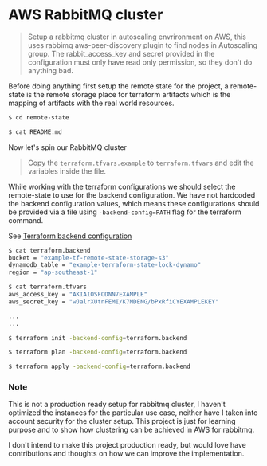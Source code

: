 # AWS RabbitMQ cluster

> Setup a rabbitmq cluster in autoscaling envrironment on AWS, this uses rabbimq aws-peer-discovery plugin to find nodes in Autoscaling group.
The rabbit_access_key and secret provided in the configuration must only have read only permission, so they don't do anything bad.

Before doing anything first setup the remote state for the project, a remote-state is the remote storage place for terraform artifacts which is the mapping of artifacts with the real world resources.

```bash
$ cd remote-state

$ cat README.md 
```

Now let's spin our RabbitMQ cluster

> Copy the `terraform.tfvars.example` to `terraform.tfvars` and edit the variables inside the file.

While working with the terraform configurations we should select the remote-state to use for the backend configuration. We have not hardcoded the backend configuration values, which means these configurations should be provided via a file using `-backend-config=PATH` flag for the terraform command.

See [Terraform backend configuration](https://www.terraform.io/docs/backends/config.html)

```bash
$ cat terraform.backend
bucket = "example-tf-remote-state-storage-s3"
dynamodb_table = "example-terraform-state-lock-dynamo"
region = "ap-southeast-1"

$ cat terraform.tfvars
aws_access_key = "AKIAIOSFODNN7EXAMPLE"
aws_secret_key = "wJalrXUtnFEMI/K7MDENG/bPxRfiCYEXAMPLEKEY"

...
...

$ terraform init -backend-config=terraform.backend

$ terraform plan -backend-config=terraform.backend

$ terraform apply -backend-config=terraform.backend
```

### Note

This is not a production ready setup for rabbitmq cluster, I haven't optimized the instances for the particular use case, neither have I taken into account security for the cluster setup. This project is just for learning purpose and to show how clustering can be achieved in AWS for rabbitmq.

I don't intend to make this project production ready, but would love have contributions and thoughts on how we can improve the implementation.
